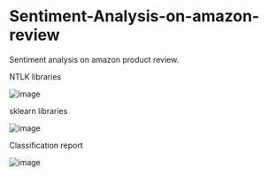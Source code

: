 # Sentiment-Analysis-on-amazon-review

Sentiment analysis on amazon product review.


NTLK libraries

![image](https://user-images.githubusercontent.com/91527488/180374554-c40201d8-f3f2-4c5e-ab42-915b7c069532.png)


sklearn libraries

![image](https://user-images.githubusercontent.com/91527488/180374632-5843ad00-2ca4-4428-a542-99dc534de88d.png)

Classification report

![image](https://user-images.githubusercontent.com/91527488/180374766-022ddbae-ad06-4e02-9a8e-ebfd0c8bb521.png)
